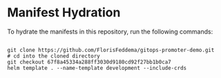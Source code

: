 
# Manifest Hydration

To hydrate the manifests in this repository, run the following commands:

```shell

git clone https://github.com/FlorisFeddema/gitops-promoter-demo.git
# cd into the cloned directory
git checkout 67f8a45334a288ff3030d9180cd92f27bb1b0ca7
helm template . --name-template development --include-crds
```